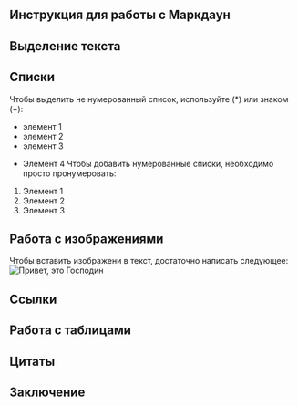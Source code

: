 ## Инструкция для работы с Маркдаун

## Выделение текста

## Списки
Чтобы выделить не нумерованный список, используйте (*) или знаком (+):
* элемент 1
* элемент 2
* элемент 3
+ Элемент 4
Чтобы добавить нумерованные списки, необходимо просто пронумеровать:
1. Элемент 1
2. Элемент 2
3. Элемент 3
## Работа с изображениями
Чтобы вставить изображени в текст, достаточно написать следующее:
![Привет, это Господин](1234567890.jpg)
## Ссылки

## Работа с таблицами

## Цитаты

## Заключение
